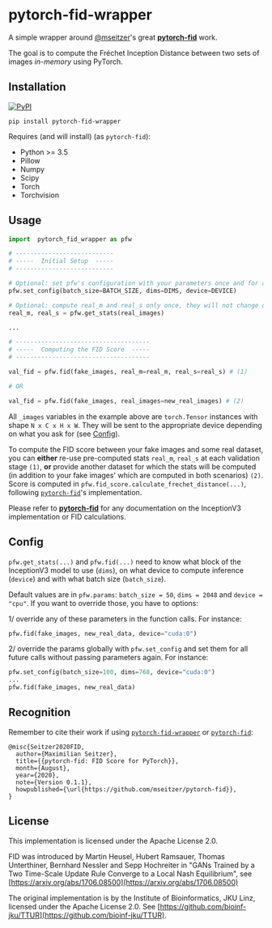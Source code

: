 # pytorch-fid-wrapper
A simple wrapper around [@mseitzer](https://github.com/mseitzer)'s great [**pytorch-fid**](https://github.com/mseitzer/pytorch-fid) work.

The goal is to compute the Fréchet Inception Distance between two sets of images *in-memory* using PyTorch.

## Installation

[![PyPI](https://img.shields.io/pypi/v/pytorch-fid-wrapper.svg)](https://pypi.org/project/pytorch-fid/)

```
pip install pytorch-fid-wrapper
```

Requires (and will install) (as `pytorch-fid`):
  * Python >= 3.5
  * Pillow
  * Numpy
  * Scipy
  * Torch
  * Torchvision

## Usage

```python
import  pytorch_fid_wrapper as pfw

# ---------------------------
# -----  Initial Setup  -----
# ---------------------------

# Optional: set pfw's configuration with your parameters once and for all
pfw.set_config(batch_size=BATCH_SIZE, dims=DIMS, device=DEVICE)

# Optional: compute real_m and real_s only once, they will not change during training
real_m, real_s = pfw.get_stats(real_images)

...

# -------------------------------------
# -----  Computing the FID Score  -----
# -------------------------------------

val_fid = pfw.fid(fake_images, real_m=real_m, real_s=real_s) # (1)

# OR

val_fid = pfw.fid(fake_images, real_images=new_real_images) # (2)
```

All `_images` variables in the example above are `torch.Tensor` instances with shape `N x C x H x W`. They will be sent to the appropriate device depending on what you ask for (see [Config](#config)).

To compute the FID score between your fake images and some real dataset, you can **either** re-use pre-computed stats `real_m`, `real_s` at each validation stage `(1)`, **or** provide another dataset for which the stats will be computed (in addition to your fake images' which are computed in both scenarios) `(2)`. Score is computed in `pfw.fid_score.calculate_frechet_distance(...)`, following [`pytorch-fid`](https://github.com/mseitzer/pytorch-fid)'s implementation.

Please refer to [**pytorch-fid**](https://github.com/mseitzer/pytorch-fid) for any documentation on the InceptionV3 implementation or FID calculations.

## Config

`pfw.get_stats(...)` and `pfw.fid(...)` need to know what block of the InceptionV3 model to use (`dims`), on what device to compute inference (`device`) and with what batch size (`batch_size`).

Default values are in `pfw.params`: `batch_size = 50`, `dims = 2048` and `device = "cpu"`. If you want to override those, you have to options:

1/ override any of these parameters in the function calls. For instance:
  ```python
  pfw.fid(fake_images, new_real_data, device="cuda:0")
  ```
2/ override the params globally with `pfw.set_config` and set them for all future calls without passing parameters again. For instance:
  ```python
  pfw.set_config(batch_size=100, dims=768, device="cuda:0")
  ...
  pfw.fid(fake_images, new_real_data)
  ```

## Recognition

Remember to cite their work if using [`pytorch-fid-wrapper`](https://github.com/vict0rsch/pytorch-fid-wrapper) or [`pytorch-fid`](https://github.com/mseitzer/pytorch-fid):

```
@misc{Seitzer2020FID,
  author={Maximilian Seitzer},
  title={{pytorch-fid: FID Score for PyTorch}},
  month={August},
  year={2020},
  note={Version 0.1.1},
  howpublished={\url{https://github.com/mseitzer/pytorch-fid}},
}
```

## License

This implementation is licensed under the Apache License 2.0.

FID was introduced by Martin Heusel, Hubert Ramsauer, Thomas Unterthiner, Bernhard Nessler and Sepp Hochreiter in "GANs Trained by a Two Time-Scale Update Rule Converge to a Local Nash Equilibrium", see [https://arxiv.org/abs/1706.08500](https://arxiv.org/abs/1706.08500)

The original implementation is by the Institute of Bioinformatics, JKU Linz, licensed under the Apache License 2.0.
See [https://github.com/bioinf-jku/TTUR](https://github.com/bioinf-jku/TTUR).
